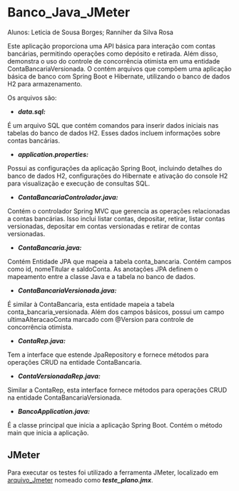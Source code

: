 # Banco_Java_JMeter

Alunos: Leticia de Sousa Borges; Ranniher da Silva Rosa

Este aplicação proporciona uma API básica para interação com contas bancárias, permitindo operações como depósito e retirada. Além disso, demonstra o uso do controle de concorrência otimista em uma entidade ContaBancariaVersionada. O contém arquivos que compõem uma aplicação básica de banco com Spring Boot e Hibernate, utilizando o banco de dados H2 para armazenamento.

Os arquivos são:

- ***data.sql:***

É um arquivo SQL que contém comandos para inserir dados iniciais nas tabelas do banco de dados H2. Esses dados incluem informações sobre contas bancárias.

- ***application.properties:***

Possui as configurações da aplicação Spring Boot, incluindo detalhes do banco de dados H2, configurações do Hibernate e ativação do console H2 para visualização e execução de consultas SQL.

- ***ContaBancariaControlador.java:***

Contém o controlador Spring MVC que gerencia as operações relacionadas a contas bancárias. Isso inclui listar contas, depositar, retirar, listar contas versionadas, depositar em contas versionadas e retirar de contas versionadas.

- ***ContaBancaria.java:***

Contém Entidade JPA que mapeia a tabela conta_bancaria. Contém campos como id, nomeTitular e saldoConta. As anotações JPA definem o mapeamento entre a classe Java e a tabela no banco de dados.

- ***ContaBancariaVersionada.java:***

É similar à ContaBancaria, esta entidade mapeia a tabela conta_bancaria_versionada. Além dos campos básicos, possui um campo ultimaAlteracaoConta marcado com @Version para controle de concorrência otimista.

- ***ContaRep.java:***

Tem a interface que estende JpaRepository e fornece métodos para operações CRUD na entidade ContaBancaria.

- ***ContaVersionadaRep.java:***

Similar a ContaRep, esta interface fornece métodos para operações CRUD na entidade ContaBancariaVersionada.

- ***BancoApplication.java:***

É a classe principal que inicia a aplicação Spring Boot. Contém o método main que inicia a aplicação.

## JMeter

Para executar os testes foi utilizado a ferramenta JMeter, localizado em [arquivo_Jmeter](https://github.com/LeticiaSBorges/Banco_Java_JMeter/tree/main/arquivo_Jmeter) nomeado como ***teste_plano.jmx***.


